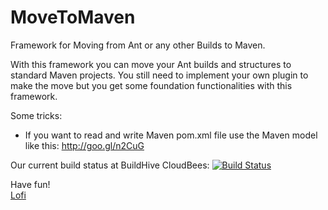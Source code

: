 MoveToMaven
===========

Framework for Moving from Ant or any other Builds to Maven.

With this framework you can move your Ant builds and structures to standard Maven projects. You still need
to implement your own plugin to make the move but you get some foundation functionalities with this framework.

Some tricks:
* If you want to read and write Maven pom.xml file use the Maven model like this: http://goo.gl/n2CuG 

Our current build status at BuildHive CloudBees: [![Build Status](https://buildhive.cloudbees.com/job/crowdcode-de/job/MoveToMaven/badge/icon)](https://buildhive.cloudbees.com/job/crowdcode-de/job/MoveToMaven/)

Have fun!         
[Lofi](http://lofidewanto.blogspot.com)
